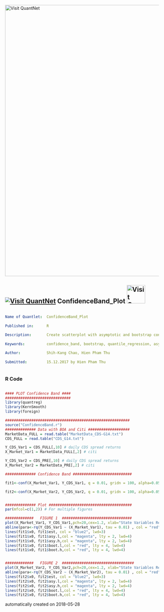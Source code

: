 [<img src="https://github.com/QuantLet/Styleguide-and-FAQ/blob/master/pictures/banner.png" width="888" alt="Visit QuantNet">](http://quantlet.de/)

## [<img src="https://github.com/QuantLet/Styleguide-and-FAQ/blob/master/pictures/qloqo.png" alt="Visit QuantNet">](http://quantlet.de/) **ConfidenceBand_Plot** [<img src="https://github.com/QuantLet/Styleguide-and-FAQ/blob/master/pictures/QN2.png" width="60" alt="Visit QuantNet 2.0">](http://quantlet.de/)

```yaml

Name of Quantlet:  ConfidenceBand_Plot
 
Published in:      R 
  
Description:       Create scatterplot with asymptotic and bootstrap confidence bands as well as linear regression and quantile regression
 
Keywords:          confidence_band, bootstrap, quantile_regression, asymptotic_confidence band, plot, linear_regression

Author:            Shih-Kang Chao, Hien Pham Thu
  
Submitted:         15.12.2017 by Hien Pham Thu
  


```

### R Code
```r

#### PLOT Confidence Band ####
##############################
library(quantreg)
library(KernSmooth)
library(foreign)

#########################################################
source("ConfidenceBand.r")
############## Data with BOA and Citi ###################
MarketData_FULL = read.table("MarketData_CDS-G14.txt")
CDS_FULL = read.table("CDS_G14.txt")

Y_CDS_Var1 = CDS_FULL[,10] # daily CDS spread returns
X_Market_Var1 = MarketData_FULL[,2] # citi

Y_CDS_Var2 = CDS_PRE[,10] # daily CDS spread returns
X_Market_Var2 = MarketData_PRE[,2] # citi

############## Confidence Band ###########################

fit1<-conf(X_Market_Var1, Y_CDS_Var1, q = 0.01, gridn = 100, alpha=0.05, B=100)

fit2<-conf(X_Market_Var2, Y_CDS_Var2, q = 0.01, gridn = 100, alpha=0.05, B=100)


############## Plot ######################################
par(mfcol=c(1,2)) # For multiple figures

#############   FIGURE 1  ################################
plot(X_Market_Var1, Y_CDS_Var1,pch=20,cex=1.2, xlab="State Variables Returns",ylab="CDS Spreads Returns",cex.axis=1.2, cex.lab=1.3, lab = c(3,3,0), ylim = c(min(Y_CDS_Var1)-0.2,max(Y_CDS_Var1)+0.10),main="") #Returns scatter plot and Quantile Function
abline(para<-rq(Y_CDS_Var1 ~ (X_Market_Var1), tau = 0.01) , col = "red", lty = 1, lwd=3) # linear quantile function
lines(fit1$x0, fit1$est, col = "blue2", lwd=3)
lines(fit1$x0, fit1$asy.l,col = "magenta", lty = 2, lwd=4)
lines(fit1$x0, fit1$asy.h,col = "magenta", lty = 2, lwd=4)
lines(fit1$x0, fit1$boot.l,col = "red", lty = 4, lwd=4)
lines(fit1$x0, fit1$boot.h,col = "red", lty = 4, lwd=4)


#############   FIGURE 2  #################################
plot(X_Market_Var2, Y_CDS_Var2,pch=20,cex=1.2, xlab="State Variables Returns",ylab="CDS Spreads Returns",cex.axis=1.2, cex.lab=1.3, lab = c(3,3,0), ylim = c(min(Y_CDS_Var2)-0.2,max(Y_CDS_Var2)+0.10),main="") #Returns scatter plot and Quantile Function
abline(para<-rq(Y_CDS_Var2 ~ (X_Market_Var2), tau = 0.01) , col = "red", lty = 1, lwd=3) # linear quantile function
lines(fit2$x0, fit2$est, col = "blue2", lwd=3)
lines(fit2$x0, fit2$asy.l,col = "magenta", lty = 2, lwd=4)
lines(fit2$x0, fit2$asy.h,col = "magenta", lty = 2, lwd=4)
lines(fit2$x0, fit2$boot.l,col = "red", lty = 4, lwd=4)
lines(fit2$x0, fit2$boot.h,col = "red", lty = 4, lwd=4)

```

automatically created on 2018-05-28
